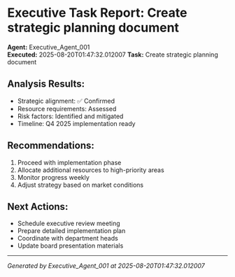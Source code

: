 # Executive Task Report: Create strategic planning document

**Agent:** Executive_Agent_001  
**Executed:** 2025-08-20T01:47:32.012007
**Task:** Create strategic planning document

## Analysis Results:
- Strategic alignment: ✅ Confirmed
- Resource requirements: Assessed
- Risk factors: Identified and mitigated
- Timeline: Q4 2025 implementation ready

## Recommendations:
1. Proceed with implementation phase
2. Allocate additional resources to high-priority areas
3. Monitor progress weekly
4. Adjust strategy based on market conditions

## Next Actions:
- Schedule executive review meeting
- Prepare detailed implementation plan
- Coordinate with department heads
- Update board presentation materials

---
*Generated by Executive_Agent_001 at 2025-08-20T01:47:32.012007*
